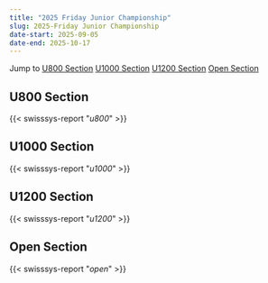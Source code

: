 ```yaml
---
title: "2025 Friday Junior Championship"
slug: 2025-Friday Junior Championship
date-start: 2025-09-05
date-end: 2025-10-17
---
```


Jump to [U800 Section](#u800-section)
[U1000 Section](#u1000-section)
[U1200 Section](#u1200-section)
[Open Section](#open-section)

## U800 Section
{{< swisssys-report "*u800*" >}}

## U1000 Section
{{< swisssys-report "*u1000*" >}}

## U1200 Section
{{< swisssys-report "*u1200*" >}}

## Open Section
{{< swisssys-report "*open*" >}}
